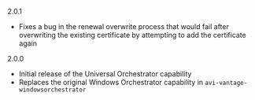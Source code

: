 2.0.1
- Fixes a bug in the renewal overwrite process that would fail after overwriting the existing certificate by attempting to add the certificate again

2.0.0
- Initial release of the Universal Orchestrator capability
- Replaces the original Windows Orchestrator capability in `avi-vantage-windowsorchestrator`